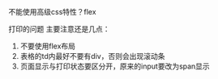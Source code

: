 不能使用高级css特性？flex

打印的问题 主要注意还是几点：
1. 不要使用flex布局
2. 表格的td内最好不要有div，否则会出现滚动条
3. 页面显示与打印状态要区分开，原来的input要改为span显示